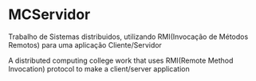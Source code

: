 # MCServidor
Trabalho de Sistemas distribuidos, utilizando RMI(Invocação de Métodos Remotos) para uma aplicação Cliente/Servidor

A distributed computing college work that uses RMI(Remote Method Invocation) protocol to make a client/server application
